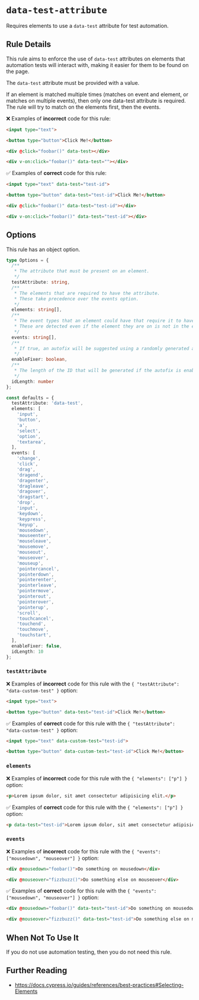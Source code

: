 # `data-test-attribute`

Requires elements to use a `data-test` attribute for test automation.

## Rule Details

This rule aims to enforce the use of `data-test` attributes on elements that automation tests will interact with, making it easier for them to be found on the page.

The `data-test` attribute must be provided with a value.

If an element is matched multiple times (matches on event and element, or matches on multiple events), then only one data-test attribute is required. The rule will try to match on the elements first, then the events.

:x: Examples of **incorrect** code for this rule:

```html
<input type="text">

<button type="button">Click Me!</button>

<div @click="foobar()" data-test></div>

<div v-on:click="foobar()" data-test=""></div>
```

:white_check_mark: Examples of **correct** code for this rule:

```html
<input type="text" data-test="test-id">

<button type="button" data-test="test-id">Click Me!</button>

<div @click="foobar()" data-test="test-id"></div>

<div v-on:click="foobar()" data-test="test-id"></div>
```

## Options

This rule has an object option.

```ts
type Options = {
  /**
   * The attribute that must be present on an element.
   */
  testAttribute: string,
  /**
   * The elements that are required to have the attribute.
   * These take precedence over the events option.
   */
  elements: string[],
  /**
   * The event types that an element could have that require it to have the attribute.
   * These are detected even if the element they are on is not in the elements option.
   */
  events: string[],
  /**
   * If true, an autofix will be suggested using a randomly generated alphanumeric ID.
   */
  enableFixer: boolean,
  /**
   * The length of the ID that will be generated if the autofix is enabled.
   */
  idLength: number
};

const defaults = {
  testAttribute: 'data-test',
  elements: [
    'input',
    'button',
    'a',
    'select',
    'option',
    'textarea',
  ],
  events: [
    'change',
    'click',
    'drag',
    'dragend',
    'dragenter',
    'dragleave',
    'dragover',
    'dragstart',
    'drop',
    'input',
    'keydown',
    'keypress',
    'keyup',
    'mousedown',
    'mouseenter',
    'mouseleave',
    'mousemove',
    'mouseout',
    'mouseover',
    'mouseup',
    'pointercancel',
    'pointerdown',
    'pointerenter',
    'pointerleave',
    'pointermove',
    'pointerout',
    'pointerover',
    'pointerup',
    'scroll',
    'touchcancel',
    'touchend',
    'touchmove',
    'touchstart',
  ],
  enableFixer: false,
  idLength: 10
};
```

### `testAttribute`

:x: Examples of **incorrect** code for this rule with the `{ "testAttribute": "data-custom-test" }` option:

```html
<input type="text">

<button type="button" data-test="test-id">Click Me!</button>
```

:white_check_mark: Examples of **correct** code for this rule with the `{ "testAttribute": "data-custom-test" }` option:

```html
<input type="text" data-custom-test="test-id">

<button type="button" data-custom-test="test-id">Click Me!</button>
```

### `elements`

:x: Examples of **incorrect** code for this rule with the `{ "elements": ["p"] }` option:

```html
<p>Lorem ipsum dolor, sit amet consectetur adipisicing elit.</p>
```

:white_check_mark: Examples of **correct** code for this rule with the `{ "elements": ["p"] }` option:

```html
<p data-test="test-id">Lorem ipsum dolor, sit amet consectetur adipisicing elit.</p>
```

### `events`

:x: Examples of **incorrect** code for this rule with the `{ "events": ["mousedown", "mouseover"] }` option:

```html
<div @mousedown="foobar()">Do something on mousedown</div>

<div @mouseover="fizzbuzz()">Do something else on mouseover</div>
```

:white_check_mark: Examples of **correct** code for this rule with the `{ "events": ["mousedown", "mouseover"] }` option:

```html
<div @mousedown="foobar()" data-test="test-id">Do something on mousedown</div>

<div @mouseover="fizzbuzz()" data-test="test-id">Do something else on mouseover</div>
```

## When Not To Use It

If you do not use automation testing, then you do not need this rule.

## Further Reading

- https://docs.cypress.io/guides/references/best-practices#Selecting-Elements
